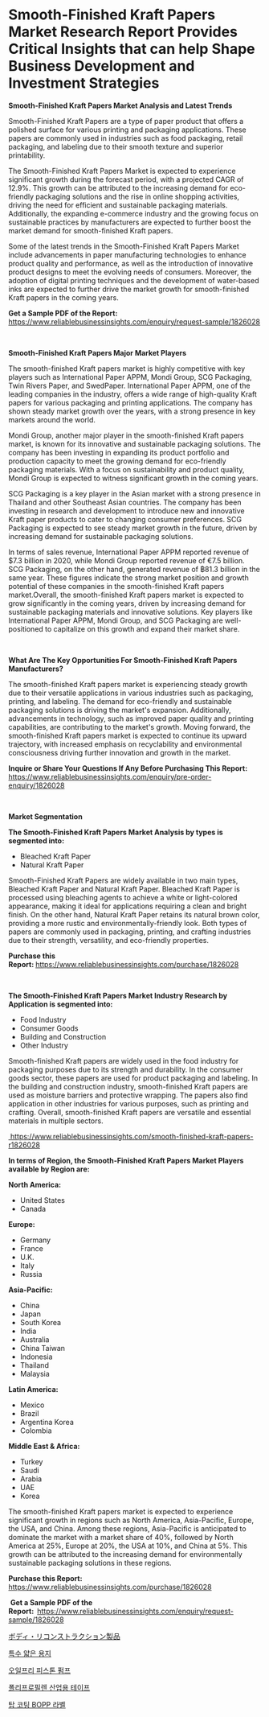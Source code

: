 <p><h1>Smooth-Finished Kraft Papers Market Research Report Provides Critical Insights that can help Shape Business Development and Investment Strategies</h1></p><p><strong>Smooth-Finished Kraft Papers Market Analysis and Latest Trends</strong></p>
<p><p>Smooth-Finished Kraft Papers are a type of paper product that offers a polished surface for various printing and packaging applications. These papers are commonly used in industries such as food packaging, retail packaging, and labeling due to their smooth texture and superior printability.</p><p>The Smooth-Finished Kraft Papers Market is expected to experience significant growth during the forecast period, with a projected CAGR of 12.9%. This growth can be attributed to the increasing demand for eco-friendly packaging solutions and the rise in online shopping activities, driving the need for efficient and sustainable packaging materials. Additionally, the expanding e-commerce industry and the growing focus on sustainable practices by manufacturers are expected to further boost the market demand for smooth-finished Kraft papers.</p><p>Some of the latest trends in the Smooth-Finished Kraft Papers Market include advancements in paper manufacturing technologies to enhance product quality and performance, as well as the introduction of innovative product designs to meet the evolving needs of consumers. Moreover, the adoption of digital printing techniques and the development of water-based inks are expected to further drive the market growth for smooth-finished Kraft papers in the coming years.</p></p>
<p><strong>Get a Sample PDF of the Report:&nbsp;</strong> <a href="https://www.reliablebusinessinsights.com/enquiry/request-sample/1826028">https://www.reliablebusinessinsights.com/enquiry/request-sample/1826028</a></p>
<p>&nbsp;</p>
<p><strong>Smooth-Finished Kraft Papers Major Market Players</strong></p>
<p><p>The smooth-finished Kraft papers market is highly competitive with key players such as International Paper APPM, Mondi Group, SCG Packaging, Twin Rivers Paper, and SwedPaper. International Paper APPM, one of the leading companies in the industry, offers a wide range of high-quality Kraft papers for various packaging and printing applications. The company has shown steady market growth over the years, with a strong presence in key markets around the world.</p><p>Mondi Group, another major player in the smooth-finished Kraft papers market, is known for its innovative and sustainable packaging solutions. The company has been investing in expanding its product portfolio and production capacity to meet the growing demand for eco-friendly packaging materials. With a focus on sustainability and product quality, Mondi Group is expected to witness significant growth in the coming years.</p><p>SCG Packaging is a key player in the Asian market with a strong presence in Thailand and other Southeast Asian countries. The company has been investing in research and development to introduce new and innovative Kraft paper products to cater to changing consumer preferences. SCG Packaging is expected to see steady market growth in the future, driven by increasing demand for sustainable packaging solutions.</p><p>In terms of sales revenue, International Paper APPM reported revenue of $7.3 billion in 2020, while Mondi Group reported revenue of €7.5 billion. SCG Packaging, on the other hand, generated revenue of ฿81.3 billion in the same year. These figures indicate the strong market position and growth potential of these companies in the smooth-finished Kraft papers market.Overall, the smooth-finished Kraft papers market is expected to grow significantly in the coming years, driven by increasing demand for sustainable packaging materials and innovative solutions. Key players like International Paper APPM, Mondi Group, and SCG Packaging are well-positioned to capitalize on this growth and expand their market share.</p></p>
<p>&nbsp;</p>
<p><strong>What Are The Key Opportunities For Smooth-Finished Kraft Papers Manufacturers?</strong></p>
<p><p>The smooth-finished Kraft papers market is experiencing steady growth due to their versatile applications in various industries such as packaging, printing, and labeling. The demand for eco-friendly and sustainable packaging solutions is driving the market's expansion. Additionally, advancements in technology, such as improved paper quality and printing capabilities, are contributing to the market's growth. Moving forward, the smooth-finished Kraft papers market is expected to continue its upward trajectory, with increased emphasis on recyclability and environmental consciousness driving further innovation and growth in the market.</p></p>
<p><strong>Inquire or Share Your Questions If Any Before Purchasing This Report:</strong> <a href="https://www.reliablebusinessinsights.com/enquiry/pre-order-enquiry/1826028">https://www.reliablebusinessinsights.com/enquiry/pre-order-enquiry/1826028</a></p>
<p>&nbsp;</p>
<p><strong>Market Segmentation</strong></p>
<p><strong>The Smooth-Finished Kraft Papers Market Analysis by types is segmented into:</strong></p>
<p><ul><li>Bleached Kraft Paper</li><li>Natural Kraft Paper</li></ul></p>
<p><p>Smooth-Finished Kraft Papers are widely available in two main types, Bleached Kraft Paper and Natural Kraft Paper. Bleached Kraft Paper is processed using bleaching agents to achieve a white or light-colored appearance, making it ideal for applications requiring a clean and bright finish. On the other hand, Natural Kraft Paper retains its natural brown color, providing a more rustic and environmentally-friendly look. Both types of papers are commonly used in packaging, printing, and crafting industries due to their strength, versatility, and eco-friendly properties.</p></p>
<p><strong>Purchase this Report:&nbsp;</strong><a href="https://www.reliablebusinessinsights.com/purchase/1826028">https://www.reliablebusinessinsights.com/purchase/1826028</a></p>
<p>&nbsp;</p>
<p><strong>The Smooth-Finished Kraft Papers Market Industry Research by Application is segmented into:</strong></p>
<p><ul><li>Food Industry</li><li>Consumer Goods</li><li>Building and Construction</li><li>Other Industry</li></ul></p>
<p><p>Smooth-finished Kraft papers are widely used in the food industry for packaging purposes due to its strength and durability. In the consumer goods sector, these papers are used for product packaging and labeling. In the building and construction industry, smooth-finished Kraft papers are used as moisture barriers and protective wrapping. The papers also find application in other industries for various purposes, such as printing and crafting. Overall, smooth-finished Kraft papers are versatile and essential materials in multiple sectors.</p></p>
<p><a href="https://www.reliablebusinessinsights.com/smooth-finished-kraft-papers-r1826028">&nbsp;https://www.reliablebusinessinsights.com/smooth-finished-kraft-papers-r1826028</a></p>
<p><strong>In terms of Region, the Smooth-Finished Kraft Papers Market Players available by Region are:</strong></p>
<p>
    <p> <strong> North America: </strong>
        <ul>
            <li>United States</li>
            <li>Canada</li>
        </ul>
        </p> 
    <p> <strong> Europe: </strong>
        <ul>
            <li>Germany</li>
            <li>France</li>
            <li>U.K.</li>
            <li>Italy</li>
            <li>Russia</li>
        </ul>
        </p> 
    <p> <strong> Asia-Pacific: </strong>
        <ul>
            <li>China</li>
            <li>Japan</li>
            <li>South Korea</li>
            <li>India</li>
            <li>Australia</li>
            <li>China Taiwan</li>
            <li>Indonesia</li>
            <li>Thailand</li>
            <li>Malaysia</li>
        </ul>
        </p> 
    <p> <strong> Latin America: </strong>
        <ul>
            <li>Mexico</li>
            <li>Brazil</li>
            <li>Argentina Korea</li>
            <li>Colombia</li>
        </ul>
        </p> 
    <p> <strong> Middle East & Africa: </strong>
        <ul>
            <li>Turkey</li>
            <li>Saudi</li>
            <li>Arabia</li>
            <li>UAE</li>
            <li>Korea</li>
        </ul>
    </p>
    </p>
<p><p>The smooth-finished Kraft papers market is expected to experience significant growth in regions such as North America, Asia-Pacific, Europe, the USA, and China. Among these regions, Asia-Pacific is anticipated to dominate the market with a market share of 40%, followed by North America at 25%, Europe at 20%, the USA at 10%, and China at 5%. This growth can be attributed to the increasing demand for environmentally sustainable packaging solutions in these regions.</p></p>
<p><strong>Purchase this Report: </strong><a href="https://www.reliablebusinessinsights.com/purchase/1826028">https://www.reliablebusinessinsights.com/purchase/1826028</a></p>
<p>&nbsp;<strong>Get a Sample PDF of the Report:&nbsp;&nbsp;</strong><a href="https://www.reliablebusinessinsights.com/enquiry/request-sample/1826028">https://www.reliablebusinessinsights.com/enquiry/request-sample/1826028</a></p>
<p><strong></strong></p>
<p><p><a href="https://medium.com/@alexsania91/%E8%BA%AB%E4%BD%93%E5%86%8D%E6%A7%8B%E7%AF%89%E8%A3%BD%E5%93%81%E5%B8%82%E5%A0%B4%E3%82%B7%E3%82%A7%E3%82%A2-%E3%82%B5%E3%82%A4%E3%82%BA-%E3%83%88%E3%83%AC%E3%83%B3%E3%83%89-%E7%94%A3%E6%A5%AD%E5%88%86%E6%9E%90%E3%83%AC%E3%83%9D%E3%83%BC%E3%83%88-%E5%BF%9C%E7%94%A8-shoulder-injury-ankle-and-foot-injury-elbow-and-wrist-injury-e306c613bad2">ボディ・リコンストラクション製品</a></p><p><a href="https://github.com/jimahmed0511/Market-Research-Report-List-1/blob/main/2845791143593.md">특수 얇은 용지</a></p><p><a href="https://medium.com/@eltaroberts01/%EC%98%A4%EC%9D%BC-%ED%94%84%EB%A6%AC-%ED%94%BC%EC%8A%A4%ED%84%B4-%ED%8E%8C%ED%94%84-%EC%8B%9C%EC%9E%A5-%EA%B7%9C%EB%AA%A8-%EC%A0%90%EC%9C%A0%EC%9C%A8-%EB%B0%8F-%ED%8A%B8%EB%A0%8C%EB%93%9C-%EB%B6%84%EC%84%9D-%EB%B3%B4%EA%B3%A0%EC%84%9C-%EC%A0%9C%ED%92%88-%EC%B5%9C%EB%8C%80-%EC%A7%84%EA%B3%B5%EB%8F%84-100mbr-%EB%AF%B8%EB%A7%8C-%EC%B5%9C%EB%8C%80-%EC%A7%84%EA%B3%B5%EB%8F%84-100-200mbr-%EC%B5%9C%EB%8C%80-%EC%A7%84%EA%B3%B5%EB%8F%84-200mbar-%EC%9D%B4%EC%83%81-38a56025bb09">오일프리 피스톤 펌프</a></p><p><a href="https://medium.com/@ayeunajepe_51784/%ED%8F%B4%EB%A6%AC%ED%94%84%EB%A1%9C%ED%95%84%EB%A0%8C-%EC%82%B0%EC%97%85%EC%9A%A9-%ED%85%8C%EC%9D%B4%ED%94%84-%EC%8B%9C%EC%9E%A5-%EC%97%B0%EA%B5%AC-%EB%B3%B4%EA%B3%A0%EC%84%9C%EC%97%90%EB%8A%94-2024%EB%85%84%EB%B6%80%ED%84%B0-2031%EB%85%84%EA%B9%8C%EC%A7%80-cagr%EB%A1%9C-%EC%98%88%EC%83%81%EB%90%98%EB%8A%94-%EC%8B%9C%EC%9E%A5-%EA%B7%9C%EB%AA%A8-%EC%A0%90%EC%9C%A0%EC%9C%A8-%EB%B0%8F-%EC%84%B1%EC%9E%A5%EB%A5%A0-%EB%B6%84%EC%84%9D%EC%9D%B4-%ED%8F%AC%ED%95%A8%EB%90%98%EC%96%B4-%EC%9E%88%EC%8A%B5%EB%8B%88%EB%8B%A4-ba7b8a4a125d">폴리프로필렌 산업용 테이프</a></p><p><a href="https://github.com/ahmadrevanz10/Market-Research-Report-List-1/blob/main/5424710143594.md">탑 코팅 BOPP 라벨</a></p></p>